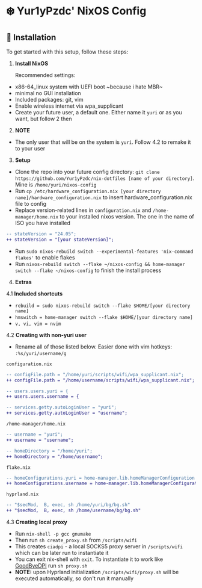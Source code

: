 # ❄️ Yur1yPzdc' NixOS Config

## 🚀 Installation

To get started with this setup, follow these steps:

1. **Install NixOS**
   
   Recommended settings:
- x86-64_linux system with UEFI boot ~because i hate MBR~
- minimal no GUI installation
- Included packages: git, vim
- Enable wireless internet via wpa_supplicant
- Create your future user, a default one. Either name it `yuri` or as you want, but follow 2 then

2. **NOTE**
- The only user that will be on the system is `yuri`. Follow 4.2 to remake it to your user

3. **Setup**
- Clone the repo into your future config directory: `git clone https://github.com/Yur1yPzdc/nix-dotfiles [name of your directory]`. Mine is `/home/yuri/nixos-config`
- Run `cp /etc/hardware_configuration.nix [your directory name]/hardware_configuration.nix` to insert hardware_configuration.nix file to config
- Replace version-related lines in `configuration.nix` and `/home-manager/home.nix` to your installed nixos version. The one in the name of ISO you have installed
```diff
-- stateVersion = "24.05";
++ stateVersion = "[your stateVersion]";
```
- Run `sudo nixos-rebuild switch --experimental-features 'nix-command flakes'` to enable flakes
- Run `nixos-rebuild switch --flake ~/nixos-config && home-manager switch --flake ~/nixos-config` to finish the install process

4. **Extras**
  
  4.1 **Included shortcuts**
- `rebuild = sudo nixos-rebuild switch --flake $HOME/[your directory name]`
- `hmswitch = home-manager switch --flake $HOME/[your directory name]`
- `v, vi, vim = nvim`

4.2 **Creating with non-yuri user**
- Rename all of those listed below. Easier done with vim hotkeys: `:%s/yuri/username/g`

`configuration.nix`
```diff
-- configFile.path = "/home/yuri/scripts/wifi/wpa_supplicant.nix";
++ configFile.path = "/home/username/scripts/wifi/wpa_supplicant.nix";

-- users.users.yuri = {
++ users.users.username = {

-- services.getty.autoLoginUser = "yuri";
++ services.getty.autoLoginUser = "username";
```

`/home-manager/home.nix`
```diff
-- username = "yuri";
++ username = "username";

-- homeDirectory = "/home/yuri";
++ homeDirectory = "/home/username";
```

`flake.nix`
```diff
-- homeConfigurations.yuri = home-manager.lib.homeManagerConfiguration {
++ homeConfigurations.username = home-manager.lib.homeManagerConfiguration {
```

`hyprland.nix`
```diff
-- "$secMod,  B, exec, sh /home/yuri/bg/bg.sh"
++ "$secMod,  B, exec, sh /home/username/bg/bg.sh"
```

  4.3 **Creating local proxy**
- Run `nix-shell -p gcc gnumake`
- Then run `sh create_proxy.sh` from `/scripts/wifi`
- This creates `ciadpi` - a local SOCKS5 proxy server in `/scripts/wifi` which can be later run to instantiate it 
- You can exit nix-shell with `exit`. To instantiate it to work like [GoodByeDPI](https://github.com/ValdikSS/GoodbyeDPI) run `sh proxy.sh`
- **NOTE:** upon Hyprland initialization `/scripts/wifi/proxy.sh` will be executed automatically, so don't run it manually
